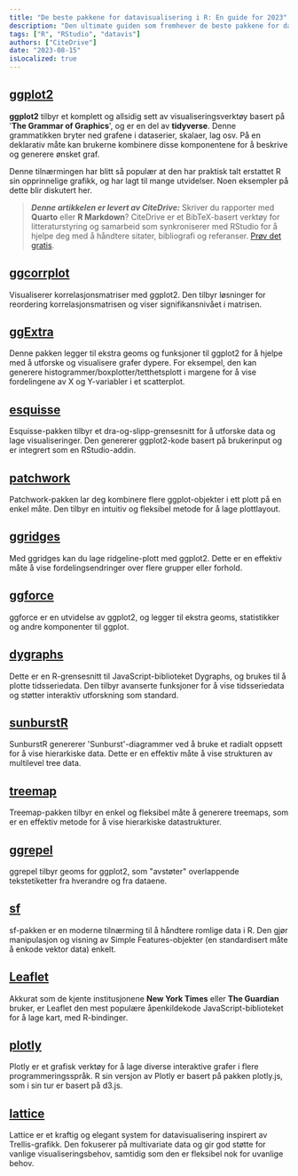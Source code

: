 ```yaml
---
title: "De beste pakkene for datavisualisering i R: En guide for 2023"
description: "Den ultimate guiden som fremhever de beste pakkene for datavisualisering i R i 2023. Den viser hvert enkelt pakkes egenskaper, applikasjoner og unike evner."
tags: ["R", "RStudio", "datavis"]
authors: ["CiteDrive"]
date: "2023-08-15"
isLocalized: true
---
```


## [ggplot2](https://ggplot2.tidyverse.org/)

**ggplot2** tilbyr et komplett og allsidig sett av visualiseringsverktøy basert på '**The Grammar of Graphics**', og er en del av **tidyverse**. Denne grammatikken bryter ned grafene i dataserier, skalaer, lag osv. På en deklarativ måte kan brukerne kombinere disse komponentene for å beskrive og generere ønsket graf.

Denne tilnærmingen har blitt så populær at den har praktisk talt erstattet R sin opprinnelige grafikk, og har lagt til mange utvidelser. Noen eksempler på dette blir diskutert her.

> **_Denne artikkelen er levert av CiteDrive:_** Skriver du rapporter med **Quarto** eller **R Markdown**? CiteDrive er et BibTeX-basert verktøy for litteraturstyring og samarbeid som synkroniserer med RStudio for å hjelpe deg med å håndtere sitater, bibliografi og referanser. [Prøv det gratis](http://citedrive.com/).

## [ggcorrplot](https://github.com/kassambara/ggcorrplot)
Visualiserer korrelasjonsmatriser med ggplot2. Den tilbyr løsninger for reordering korrelasjonsmatrisen og viser signifikansnivået i matrisen.

## [ggExtra](https://github.com/daattali/ggExtra)
Denne pakken legger til ekstra geoms og funksjoner til ggplot2 for å hjelpe med å utforske og visualisere grafer dypere. For eksempel, den kan generere histogrammer/boxplotter/tetthetsplott i margene for å vise fordelingene av X og Y-variabler i et scatterplot.

## [esquisse](https://dreamrs.github.io/esquisse/)
Esquisse-pakken tilbyr et dra-og-slipp-grensesnitt for å utforske data og lage visualiseringer. Den genererer ggplot2-kode basert på brukerinput og er integrert som en RStudio-addin.

## [patchwork](https://patchwork.data-imaginist.com/)
Patchwork-pakken lar deg kombinere flere ggplot-objekter i ett plott på en enkel måte. Den tilbyr en intuitiv og fleksibel metode for å lage plottlayout.

## [ggridges](https://wilkelab.org/ggridges/)
Med ggridges kan du lage ridgeline-plott med ggplot2. Dette er en effektiv måte å vise fordelingsendringer over flere grupper eller forhold.

## [ggforce](https://ggforce.data-imaginist.com/)
ggforce er en utvidelse av ggplot2, og legger til ekstra geoms, statistikker og andre komponenter til ggplot.

## [dygraphs](https://rstudio.github.io/dygraphs/)
Dette er en R-grensesnitt til JavaScript-biblioteket Dygraphs, og brukes til å plotte tidsseriedata. Den tilbyr avanserte funksjoner for å vise tidsseriedata og støtter interaktiv utforskning som standard.

## [sunburstR](https://d3js.org/)
SunburstR genererer 'Sunburst'-diagrammer ved å bruke et radialt oppsett for å vise hierarkiske data. Dette er en effektiv måte å vise strukturen av multilevel tree data.

## [treemap](https://cran.r-project.org/web/packages/treemap/index.html)
Treemap-pakken tilbyr en enkel og fleksibel måte å generere treemaps, som er en effektiv metode for å vise hierarkiske datastrukturer.

## [ggrepel](https://ggrepel.slowkow.com/)
ggrepel tilbyr geoms for ggplot2, som "avstøter" overlappende tekstetiketter fra hverandre og fra dataene.

## [sf](https://r-spatial.github.io/sf/)
sf-pakken er en moderne tilnærming til å håndtere romlige data i R. Den gjør manipulasjon og visning av Simple Features-objekter (en standardisert måte å enkode vektor data) enkelt.

## [Leaflet](https://rstudio.github.io/leaflet/)
Akkurat som de kjente institusjonene **New York Times** eller **The Guardian** bruker, er Leaflet den mest populære åpenkildekode JavaScript-biblioteket for å lage kart, med R-bindinger.

## [plotly](https://plotly-r.com/)
Plotly er et grafisk verktøy for å lage diverse interaktive grafer i flere programmeringsspråk. R sin versjon av Plotly er basert på pakken plotly.js, som i sin tur er basert på d3.js.

## [lattice](http://lattice.r-forge.r-project.org/)
Lattice er et kraftig og elegant system for datavisualisering inspirert av Trellis-grafikk. Den fokuserer på multivariate data og gir god støtte for vanlige visualiseringsbehov, samtidig som den er fleksibel nok for uvanlige behov.
